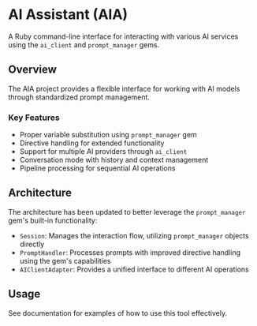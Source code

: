 # AI Assistant (AIA)

A Ruby command-line interface for interacting with various AI services using the `ai_client` and `prompt_manager` gems.

## Overview

The AIA project provides a flexible interface for working with AI models through standardized prompt management.

### Key Features

- Proper variable substitution using `prompt_manager` gem
- Directive handling for extended functionality
- Support for multiple AI providers through `ai_client`
- Conversation mode with history and context management
- Pipeline processing for sequential AI operations

## Architecture

The architecture has been updated to better leverage the `prompt_manager` gem's built-in functionality:

- `Session`: Manages the interaction flow, utilizing `prompt_manager` objects directly
- `PromptHandler`: Processes prompts with improved directive handling using the gem's capabilities
- `AIClientAdapter`: Provides a unified interface to different AI operations

## Usage

See documentation for examples of how to use this tool effectively.
